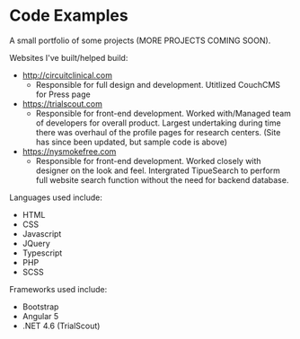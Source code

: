 # Code Examples 
A small portfolio of some projects (MORE PROJECTS COMING SOON).

Websites I've built/helped build:
   * http://circuitclinical.com
      * Responsible for full design and development. Utitlized CouchCMS for Press page
   * https://trialscout.com
       * Responsible for front-end development. Worked with/Managed team of developers for overall product. Largest undertaking during time there was overhaul of the profile pages for research centers. (Site has since been updated, but sample code is above)
   * https://nysmokefree.com
        * Responsible for front-end development. Worked closely with designer on the look and feel. Intergrated TipueSearch to perform full website search function without the need for backend database. 

Languages used include:
   * HTML
   * CSS 
   * Javascript
   * JQuery
   * Typescript
   * PHP
   * SCSS

Frameworks used include:
   * Bootstrap
   * Angular 5
   * .NET 4.6 (TrialScout)
